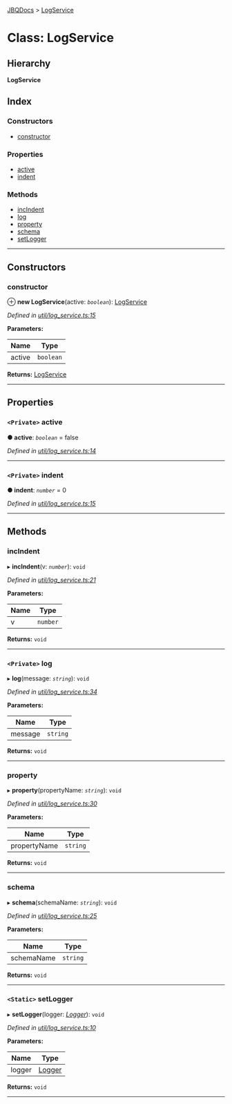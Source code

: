 [JBQDocs](../README.md) > [LogService](../classes/logservice.md)

# Class: LogService

## Hierarchy

**LogService**

## Index

### Constructors

* [constructor](logservice.md#constructor)

### Properties

* [active](logservice.md#active)
* [indent](logservice.md#indent)

### Methods

* [incIndent](logservice.md#incindent)
* [log](logservice.md#log)
* [property](logservice.md#property)
* [schema](logservice.md#schema)
* [setLogger](logservice.md#setlogger)

---

## Constructors

<a id="constructor"></a>

###  constructor

⊕ **new LogService**(active: *`boolean`*): [LogService](logservice.md)

*Defined in [util/log_service.ts:15](https://github.com/krnik/vjs-validator/blob/0be452f/src/util/log_service.ts#L15)*

**Parameters:**

| Name | Type |
| ------ | ------ |
| active | `boolean` |

**Returns:** [LogService](logservice.md)

___

## Properties

<a id="active"></a>

### `<Private>` active

**● active**: *`boolean`* = false

*Defined in [util/log_service.ts:14](https://github.com/krnik/vjs-validator/blob/0be452f/src/util/log_service.ts#L14)*

___
<a id="indent"></a>

### `<Private>` indent

**● indent**: *`number`* = 0

*Defined in [util/log_service.ts:15](https://github.com/krnik/vjs-validator/blob/0be452f/src/util/log_service.ts#L15)*

___

## Methods

<a id="incindent"></a>

###  incIndent

▸ **incIndent**(v: *`number`*): `void`

*Defined in [util/log_service.ts:21](https://github.com/krnik/vjs-validator/blob/0be452f/src/util/log_service.ts#L21)*

**Parameters:**

| Name | Type |
| ------ | ------ |
| v | `number` |

**Returns:** `void`

___
<a id="log"></a>

### `<Private>` log

▸ **log**(message: *`string`*): `void`

*Defined in [util/log_service.ts:34](https://github.com/krnik/vjs-validator/blob/0be452f/src/util/log_service.ts#L34)*

**Parameters:**

| Name | Type |
| ------ | ------ |
| message | `string` |

**Returns:** `void`

___
<a id="property"></a>

###  property

▸ **property**(propertyName: *`string`*): `void`

*Defined in [util/log_service.ts:30](https://github.com/krnik/vjs-validator/blob/0be452f/src/util/log_service.ts#L30)*

**Parameters:**

| Name | Type |
| ------ | ------ |
| propertyName | `string` |

**Returns:** `void`

___
<a id="schema"></a>

###  schema

▸ **schema**(schemaName: *`string`*): `void`

*Defined in [util/log_service.ts:25](https://github.com/krnik/vjs-validator/blob/0be452f/src/util/log_service.ts#L25)*

**Parameters:**

| Name | Type |
| ------ | ------ |
| schemaName | `string` |

**Returns:** `void`

___
<a id="setlogger"></a>

### `<Static>` setLogger

▸ **setLogger**(logger: *[Logger](../interfaces/logger.md)*): `void`

*Defined in [util/log_service.ts:10](https://github.com/krnik/vjs-validator/blob/0be452f/src/util/log_service.ts#L10)*

**Parameters:**

| Name | Type |
| ------ | ------ |
| logger | [Logger](../interfaces/logger.md) |

**Returns:** `void`

___

